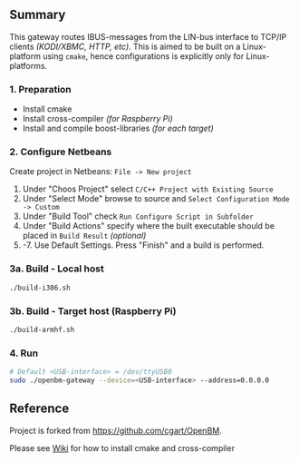 ## Summary

This gateway routes IBUS-messages from the LIN-bus interface to TCP/IP clients 
*(KODI/XBMC, HTTP, etc)*. This is aimed to be built on a Linux-platform using `cmake`, hence 
configurations is explicitly only for Linux-platforms.

### 1. Preparation

- Install cmake
- Install cross-compiler *(for Raspberry Pi)*
- Install and compile boost-libraries *(for each target)*

### 2. Configure Netbeans

Create project in Netbeans: `File -> New project`
1. Under "Choos Project" select `C/C++ Project with Existing Source`
2. Under "Select Mode" browse to source and `Select Configuration Mode -> Custom`
3. Under "Build Tool" check `Run Configure Script in Subfolder`
4. Under "Build Actions" specify where the built executable should be placed in `Build Result` *(optional)*
5. -7. Use Default Settings. Press "Finish" and a build is performed.

### 3a. Build - Local host

```bash
./build-i386.sh
```

### 3b. Build - Target host (Raspberry Pi)

```bash
./build-armhf.sh
```

### 4. Run

```bash
# Default <USB-interface> = /dev/ttyUSB0
sudo ./openbm-gateway --device=<USB-interface> --address=0.0.0.0
```

## Reference

Project is forked from https://github.com/cgart/OpenBM.

Please see [Wiki](http://git.one-infiniteloop.com/larsa/bmw-infotainment/wikis/home) for how to install cmake and cross-compiler
